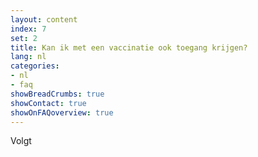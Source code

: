 ```yaml
---
layout: content
index: 7
set: 2
title: Kan ik met een vaccinatie ook toegang krijgen?
lang: nl
categories:
- nl
- faq
showBreadCrumbs: true
showContact: true
showOnFAQoverview: true
---
```

Volgt
